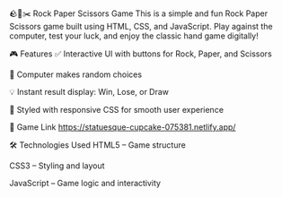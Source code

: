 🪨📄✂️ Rock Paper Scissors Game
This is a simple and fun Rock Paper Scissors game built using HTML, CSS, and JavaScript. Play against the computer, test your luck, and enjoy the classic hand game digitally!

🎮 Features
✅ Interactive UI with buttons for Rock, Paper, and Scissors

🧠 Computer makes random choices

💡 Instant result display: Win, Lose, or Draw

🎨 Styled with responsive CSS for smooth user experience

📸 Game Link
https://statuesque-cupcake-075381.netlify.app/


🛠️ Technologies Used
HTML5 – Game structure

CSS3 – Styling and layout

JavaScript – Game logic and interactivity
